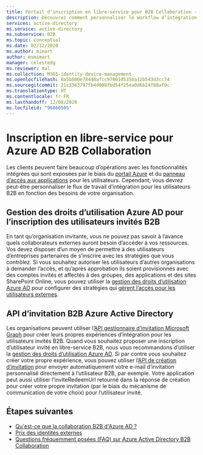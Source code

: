 ```yaml
---
title: Portail d’inscription en libre-service pour B2B Collaboration - Azure AD
description: Découvrez comment personnaliser le workflow d’intégration pour les utilisateurs d’Azure Active Directory B2B en fonction des besoins de votre organisation.
services: active-directory
ms.service: active-directory
ms.subservice: B2B
ms.topic: conceptual
ms.date: 02/12/2020
ms.author: mimart
author: msmimart
manager: celestedg
ms.reviewer: mal
ms.collection: M365-identity-device-management
ms.openlocfilehash: 8a5b800e78448afcc970010535ba12b543d3cc74
ms.sourcegitcommit: 21c3363797fb4d008fbd54f25ea0d6b24f88af9c
ms.translationtype: HT
ms.contentlocale: fr-FR
ms.lasthandoff: 12/08/2020
ms.locfileid: "96860505"
---
```

# <a name="self-service-for-azure-ad-b2b-collaboration-sign-up"></a>Inscription en libre-service pour Azure AD B2B Collaboration

Les clients peuvent faire beaucoup d’opérations avec les fonctionnalités intégrées qui sont exposées par le biais du [portail Azure](https://portal.azure.com) et du [panneau d’accès aux applications](https://myapps.microsoft.com) pour les utilisateurs. Cependant, vous devrez peut-être personnaliser le flux de travail d’intégration pour les utilisateurs B2B en fonction des besoins de votre organisation.

## <a name="azure-ad-entitlement-management-for-b2b-guest-user-sign-up"></a>Gestion des droits d’utilisation Azure AD pour l’inscription des utilisateurs invités B2B

En tant qu’organisation invitante, vous ne pouvez pas savoir à l’avance quels collaborateurs externes auront besoin d’accéder à vos ressources. Vos devez disposer d’un moyen de permettre à des utilisateurs d’entreprises partenaires de s’inscrire avec les stratégies que vous contrôlez. Si vous souhaitez autoriser les utilisateurs d’autres organisations à demander l’accès, et qu’après approbation ils soient provisionnés avec des comptes invités et affectés à des groupes, des applications et des sites SharePoint Online, vous pouvez utiliser la [gestion des droits d’utilisation Azure AD](../governance/entitlement-management-overview.md) pour configurer des stratégies qui [gèrent l’accès pour les utilisateurs externes](../governance/entitlement-management-external-users.md#how-access-works-for-external-users).

## <a name="azure-active-directory-b2b-invitation-api"></a>API d’invitation B2B Azure Active Directory

Les organisations peuvent utiliser l’[API gestionnaire d’invitation Microsoft Graph](/graph/api/resources/invitation) pour créer leurs propres expériences d’intégration pour les utilisateurs invités B2B. Quand vous souhaitez proposer une inscription d’utilisateur invité en libre-service B2B, nous vous recommandons d’utiliser la [gestion des droits d’utilisation Azure AD](../governance/entitlement-management-overview.md). Si par contre vous souhaitez créer votre propre expérience, vous pouvez utiliser l’[API de création d’invitation](/graph/api/invitation-post?tabs=http) pour envoyer automatiquement votre e-mail d’invitation personnalisé directement à l’utilisateur B2B, par exemple. Votre application peut aussi utiliser l’inviteRedeemUrl retourné dans la réponse de création pour créer votre propre invitation (par le biais du mécanisme de communication de votre choix) pour l’utilisateur invité.

## <a name="next-steps"></a>Étapes suivantes

* [Qu'est-ce que la collaboration B2B d'Azure AD ?](what-is-b2b.md)
* [Prix des identités externes](external-identities-pricing.md)
* [Questions fréquemment posées (FAQ) sur Azure Active Directory B2B Collaboration](faq.md)
